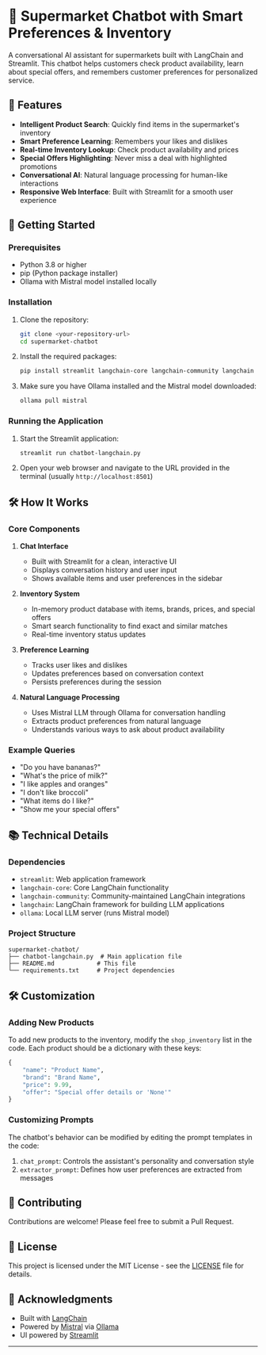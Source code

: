 # 🛒 Supermarket Chatbot with Smart Preferences & Inventory

A conversational AI assistant for supermarkets built with LangChain and Streamlit. This chatbot helps customers check product availability, learn about special offers, and remembers customer preferences for personalized service.

## 🌟 Features

- **Intelligent Product Search**: Quickly find items in the supermarket's inventory
- **Smart Preference Learning**: Remembers your likes and dislikes
- **Real-time Inventory Lookup**: Check product availability and prices
- **Special Offers Highlighting**: Never miss a deal with highlighted promotions
- **Conversational AI**: Natural language processing for human-like interactions
- **Responsive Web Interface**: Built with Streamlit for a smooth user experience

## 🚀 Getting Started

### Prerequisites

- Python 3.8 or higher
- pip (Python package installer)
- Ollama with Mistral model installed locally

### Installation

1. Clone the repository:
   ```bash
   git clone <your-repository-url>
   cd supermarket-chatbot
   ```

2. Install the required packages:
   ```bash
   pip install streamlit langchain-core langchain-community langchain
   ```

3. Make sure you have Ollama installed and the Mistral model downloaded:
   ```bash
   ollama pull mistral
   ```

### Running the Application

1. Start the Streamlit application:
   ```bash
   streamlit run chatbot-langchain.py
   ```

2. Open your web browser and navigate to the URL provided in the terminal (usually `http://localhost:8501`)

## 🛠️ How It Works

### Core Components

1. **Chat Interface**
   - Built with Streamlit for a clean, interactive UI
   - Displays conversation history and user input
   - Shows available items and user preferences in the sidebar

2. **Inventory System**
   - In-memory product database with items, brands, prices, and special offers
   - Smart search functionality to find exact and similar matches
   - Real-time inventory status updates

3. **Preference Learning**
   - Tracks user likes and dislikes
   - Updates preferences based on conversation context
   - Persists preferences during the session

4. **Natural Language Processing**
   - Uses Mistral LLM through Ollama for conversation handling
   - Extracts product preferences from natural language
   - Understands various ways to ask about product availability

### Example Queries

- "Do you have bananas?"
- "What's the price of milk?"
- "I like apples and oranges"
- "I don't like broccoli"
- "What items do I like?"
- "Show me your special offers"

## 📚 Technical Details

### Dependencies

- `streamlit`: Web application framework
- `langchain-core`: Core LangChain functionality
- `langchain-community`: Community-maintained LangChain integrations
- `langchain`: LangChain framework for building LLM applications
- `ollama`: Local LLM server (runs Mistral model)

### Project Structure

```
supermarket-chatbot/
├── chatbot-langchain.py  # Main application file
├── README.md            # This file
└── requirements.txt     # Project dependencies
```

## 🛠️ Customization

### Adding New Products

To add new products to the inventory, modify the `shop_inventory` list in the code. Each product should be a dictionary with these keys:

```python
{
    "name": "Product Name",
    "brand": "Brand Name",
    "price": 9.99,
    "offer": "Special offer details or 'None'"
}
```

### Customizing Prompts

The chatbot's behavior can be modified by editing the prompt templates in the code:

1. `chat_prompt`: Controls the assistant's personality and conversation style
2. `extractor_prompt`: Defines how user preferences are extracted from messages

## 🤝 Contributing

Contributions are welcome! Please feel free to submit a Pull Request.

## 📄 License

This project is licensed under the MIT License - see the [LICENSE](LICENSE) file for details.

## 🙏 Acknowledgments

- Built with [LangChain](https://python.langchain.com/)
- Powered by [Mistral](https://mistral.ai/) via [Ollama](https://ollama.ai/)
- UI powered by [Streamlit](https://streamlit.io/)

---
